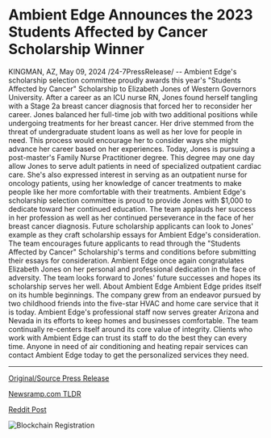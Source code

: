 # Ambient Edge Announces the 2023 Students Affected by Cancer Scholarship Winner

KINGMAN, AZ, May 09, 2024 /24-7PressRelease/ -- Ambient Edge's scholarship selection committee proudly awards this year's "Students Affected by Cancer" Scholarship to Elizabeth Jones of Western Governors University. After a career as an ICU nurse RN, Jones found herself tangling with a Stage 2a breast cancer diagnosis that forced her to reconsider her career.  Jones balanced her full-time job with two additional positions while undergoing treatments for her breast cancer. Her drive stemmed from the threat of undergraduate student loans as well as her love for people in need. This process would encourage her to consider ways she might advance her career based on her experiences.  Today, Jones is pursuing a post-master's Family Nurse Practitioner degree. This degree may one day allow Jones to serve adult patients in need of specialized outpatient cardiac care. She's also expressed interest in serving as an outpatient nurse for oncology patients, using her knowledge of cancer treatments to make people like her more comfortable with their treatments.  Ambient Edge's scholarship selection committee is proud to provide Jones with $1,000 to dedicate toward her continued education. The team applauds her success in her profession as well as her continued perseverance in the face of her breast cancer diagnosis.  Future scholarship applicants can look to Jones' example as they craft scholarship essays for Ambient Edge's consideration. The team encourages future applicants to read through the "Students Affected by Cancer" Scholarship's terms and conditions before submitting their essays for consideration.  Ambient Edge once again congratulates Elizabeth Jones on her personal and professional dedication in the face of adversity. The team looks forward to Jones' future successes and hopes its scholarship serves her well.  About Ambient Edge  Ambient Edge prides itself on its humble beginnings. The company grew from an endeavor pursued by two childhood friends into the five-star HVAC and home care service that it is today. Ambient Edge's professional staff now serves greater Arizona and Nevada in its efforts to keep homes and businesses comfortable.  The team continually re-centers itself around its core value of integrity. Clients who work with Ambient Edge can trust its staff to do the best they can every time. Anyone in need of air conditioning and heating repair services can contact Ambient Edge today to get the personalized services they need. 

---

[Original/Source Press Release](https://newlive.24-7pressrelease.com/press-release/510747/ambient-edge-announces-the-2023-students-affected-by-cancer-scholarship-winner)
                    

[Newsramp.com TLDR](https://newsramp.com/curated-news/ambient-edge-awards-scholarship-to-breast-cancer-survivor-elizabeth-jones/17691958659ac60158edbb7facf06879) 

 



[Reddit Post](https://www.reddit.com/r/AwardsAndRecognition/comments/1cpq872/ambient_edge_awards_scholarship_to_breast_cancer/) 



![Blockchain Registration](https://cdn.newsramp.app/24-7PressRelease/qrcode/245/11/flaxqGBp.webp)